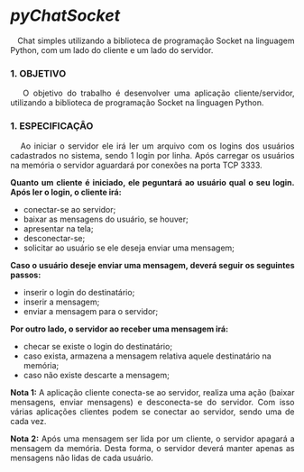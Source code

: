# _pyChatSocket_
<P align="justify">&nbsp&nbsp Chat simples utilizando a biblioteca de programação Socket na linguagem Python, com um lado do cliente e um lado do servidor.</p>

### 1. OBJETIVO<br>
<P align="justify">&nbsp&nbsp O objetivo do trabalho é desenvolver uma aplicação cliente/servidor, utilizando a biblioteca de programação Socket na linguagen Python.</p>

### 1. ESPECIFICAÇÂO<br>
<P align="justify">&nbsp&nbsp Ao iniciar o servidor ele irá ler um arquivo com os logins dos usuários cadastrados no sistema, sendo
1 login por linha. Após carregar os usuários na memória o servidor aguardará por conexões na porta TCP 3333.</p>

**<P align="justify"> Quanto um cliente é iniciado, ele peguntará ao usuário qual o seu login. Após ler o login, o cliente irá:</p>**

-  conectar-se ao servidor;
-  baixar as mensagens do usuário, se houver;
-  apresentar na tela; 
-  desconectar-se;  
-  solicitar ao usuário se ele deseja enviar uma mensagem;

**<P align="justify"> Caso o usuário deseje enviar uma mensagem, deverá seguir os seguintes passos:</p>**

-  inserir o login do destinatário;
-  inserir a mensagem;
-  enviar a mensagem para o servidor;

**<P align="justify"> Por outro lado, o servidor ao receber uma mensagem irá:</p>**

-   checar se existe o login do destinatário;
-   caso exista, armazena a mensagem relativa aquele destinatário na memória;
-   caso não existe descarte a mensagem;

<P align="justify"> <b>Nota 1:</b> A aplicação cliente conecta-se ao servidor, realiza uma ação (baixar mensagens, enviar
mensagens) e desconecta-se do servidor. Com isso várias aplicações clientes podem se conectar ao servidor,
sendo uma de cada vez.</p>

<P align="justify"> <b>Nota 2:</b> Após uma mensagem ser lida por um cliente, o servidor apagará a mensagem da memória.
Desta forma, o servidor deverá manter apenas as mensagens não lidas de cada usuário.</p>
